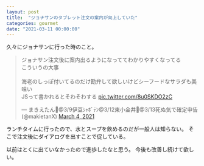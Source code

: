 ```yaml
---
layout: post
title:  "ジョナサンのタブレット注文の案内が向上していた"
categories: gourmet
date: "2021-03-11 00:00:00"
---
```


久々にジョナサンに行った時のこと。

<blockquote class="twitter-tweet tw-align-center"><p lang="ja" dir="ltr">ジョナサン注文後に案内出るようになっててわかりやすくなってる<br>こういうの大事<br><br>海老のしっぽ付いてるのだけ勘弁して欲しいけどシーフードなサラダも美味い<br>JSって書かれるとそわそわする <a href="https://t.co/8u0SKDO2zC">pic.twitter.com/8u0SKDO2zC</a></p>&mdash; まきえたん🥦@3/9伊豆ｼｬﾎﾞﾃﾝ@3/12東小金井🍛@3/13死ぬ気で確定申告 (@makietanX) <a href="https://twitter.com/makietanX/status/1367300533141205002?ref_src=twsrc%5Etfw">March 4, 2021</a></blockquote> <script async src="https://platform.twitter.com/widgets.js" charset="utf-8"></script>

ランチタイムに行ったので、水とスープを飲めるのだが一般人は知らない。
そこで注文後にダイアログを出すことで促している。

以前はとくに出ていなかったので進歩したなと思う。
今後も改善し続けて欲しい。
